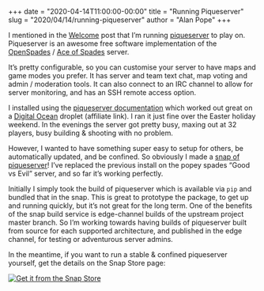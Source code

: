 +++
date = "2020-04-14T11:00:00-00:00"
title = "Running Piqueserver"
slug = "2020/04/14/running-piqueserver"
author = "Alan Pope"
+++

I mentioned in the [Welcome](/posts/2020/04/13/welcome) post that I’m running [piqueserver](hhttps://www.piqueserver.org/) to play on. Piqueserver is an awesome free software implementation of the [OpenSpades](https://openspades.yvt.jp/) / [Ace of Spades](https://store.steampowered.com/app/224540/Ace_of_Spades_Battle_Builder/) server.

It’s pretty configurable, so you can customise your server to have maps and game modes you prefer. It has server and team text chat, map voting and admin / moderation tools. It can also connect to an IRC channel to allow for server monitoring, and has an SSH remote access option.

I installed using the [piqueserver documentation](https://piqueserver.readthedocs.io/en/latest/) which worked out great on a [Digital Ocean](https://m.do.co/c/f9f96ea43bd3) droplet (affiliate link). I ran it just fine over the Easter holiday weekend. In the evenings the server got pretty busy, maxing out at 32 players, busy building & shooting with no problem.

However, I wanted to have something super easy to setup for others, be automatically updated, and be confined. So obviously I made a [snap of piqueserver](https://snapcraft.io/piqueserver)! I’ve replaced the previous install on the popey spades “Good vs Evil” server, and so far it’s working perfectly.

Initially I simply took the build of piqueserver which is available via `pip` and bundled that in the snap. This is great to prototype the package, to get up and running quickly, but it’s not great for the long term. One of the benefits of the snap build service is edge-channel builds of the upstream project master branch. So I’m working towards having builds of piqueserver built from source for each supported architecture, and published in the edge channel, for testing or adventurous server admins.

In the meantime, if you want to run a stable & confined piqueserver yourself, get the details on the Snap Store page:

[![Get it from the Snap Store](https://snapcraft.io/static/images/badges/en/snap-store-black.svg)](https://snapcraft.io/piqueserver)